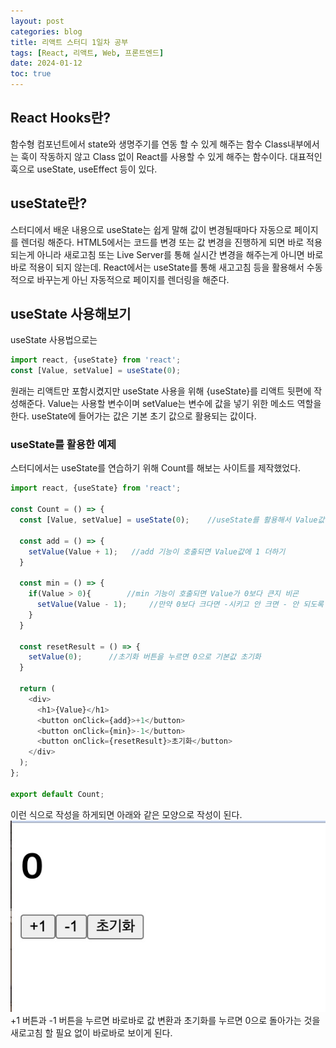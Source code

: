 ```yaml
---
layout: post
categories: blog
title: 리액트 스터디 1일차 공부
tags: [React, 리액트, Web, 프론트엔드]
date: 2024-01-12
toc: true
---
```


## React Hooks란?
함수형 컴포넌트에서 state와 생명주기를 연동 할 수 있게 해주는 함수
Class내부에서는 훅이 작동하지 않고 Class 없이 React를 사용할 수 있게 해주는 함수이다.
대표적인 훅으로 useState, useEffect 등이 있다.

## useState란?
스터디에서 배운 내용으로 useState는 쉽게 말해 값이 변경될때마다 자동으로 페이지를 렌더링 해준다.
HTML5에서는 코드를 변경 또는 값 변경을 진행하게 되면 바로 적용되는게 아니라 새로고침 또는 Live Server를 통해 실시간 변경을 해주는게 아니면 바로바로 적용이 되지 않는데.
React에서는 useState를 통해 새고고침 등을 활용해서 수동적으로 바꾸는게 아닌 자동적으로 페이지를 렌더링을 해준다.

## useState 사용해보기
useState 사용법으로는
```js
import react, {useState} from 'react';
const [Value, setValue] = useState(0);
```
원래는 리액트만 포함시켰지만 useState 사용을 위해 {useState}를 리액트 뒷편에 작성해준다.
Value는 사용할 변수이며 setValue는 변수에 값을 넣기 위한 메소드 역할을 한다. useState에 들어가는 값은 기본 초기 값으로 활용되는 값이다.

### useState를 활용한 예제
스터디에서는 useState를 연습하기 위해 Count를 해보는 사이트를 제작했었다.

```js
import react, {useState} from 'react';

const Count = () => {
  const [Value, setValue] = useState(0);    //useState를 활용해서 Value값을 0으로 초기화

  const add = () => {
    setValue(Value + 1);   //add 기능이 호출되면 Value값에 1 더하기
  }

  const min = () => {
    if(Value > 0){        //min 기능이 호출되면 Value가 0보다 큰지 비굔
      setValue(Value - 1);     //만약 0보다 크다면 -시키고 안 크면 - 안 되도록 예외처리
    }
  }

  const resetResult = () => {
    setValue(0);      //초기화 버튼을 누르면 0으로 기본값 초기화
  }

  return (
    <div>
      <h1>{Value}</h1>
      <button onClick={add}>+1</button>
      <button onClick={min}>-1</button>
      <button onClick={resetResult}>초기화</button>
    </div>
  );
};

export default Count;
```

이런 식으로 작성을 하게되면 아래와 같은 모양으로 작성이 된다.
![ex_screenshot](/assets/images/StudyImg01.jpg)
+1 버튼과 -1 버튼을 누르면 바로바로 값 변환과 초기화를 누르면 0으로 돌아가는 것을 새로고침 할 필요 없이 바로바로 보이게 된다.

